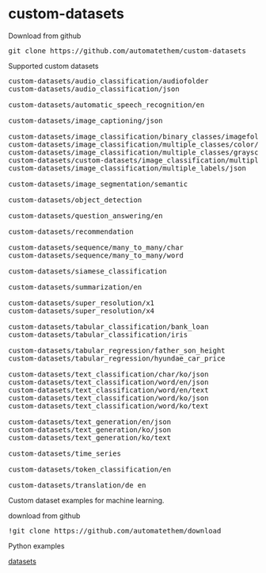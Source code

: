 # custom-datasets

Download from github
<pre>
git clone https://github.com/automatethem/custom-datasets
</pre>

Supported custom datasets

<pre>
custom-datasets/audio_classification/audiofolder
custom-datasets/audio_classification/json

custom-datasets/automatic_speech_recognition/en

custom-datasets/image_captioning/json

custom-datasets/image_classification/binary_classes/imagefolder
custom-datasets/image_classification/multiple_classes/color/imagefolder
custom-datasets/image_classification/multiple_classes/grayscale/imagefolder
custom-datasets/custom-datasets/image_classification/multiple_classes/grayscale/json
custom-datasets/image_classification/multiple_labels/json

custom-datasets/image_segmentation/semantic

custom-datasets/object_detection

custom-datasets/question_answering/en

custom-datasets/recommendation

custom-datasets/sequence/many_to_many/char
custom-datasets/sequence/many_to_many/word

custom-datasets/siamese_classification

custom-datasets/summarization/en

custom-datasets/super_resolution/x1
custom-datasets/super_resolution/x4

custom-datasets/tabular_classification/bank_loan
custom-datasets/tabular_classification/iris

custom-datasets/tabular_regression/father_son_height
custom-datasets/tabular_regression/hyundae_car_price

custom-datasets/text_classification/char/ko/json
custom-datasets/text_classification/word/en/json
custom-datasets/text_classification/word/en/text
custom-datasets/text_classification/word/ko/json
custom-datasets/text_classification/word/ko/text

custom-datasets/text_generation/en/json
custom-datasets/text_generation/ko/json
custom-datasets/text_generation/ko/text

custom-datasets/time_series

custom-datasets/token_classification/en

custom-datasets/translation/de_en
</pre>

Custom dataset examples for machine learning.

download from github
<pre>
!git clone https://github.com/automatethem/download
</pre>

Python examples

<a href="https://github.com/automatethem/custom-datasets/tree/main/python_examples">datasets</a>


